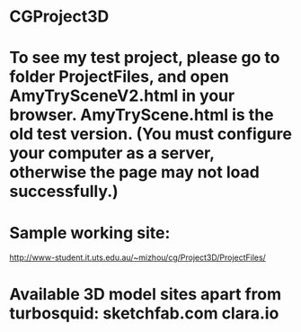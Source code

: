 # CGProject3D

# To see my test project, please go to folder ProjectFiles, and open AmyTrySceneV2.html in your browser. AmyTryScene.html is the old test version. (You must configure your computer as a server, otherwise the page may not load successfully.)


# Sample working site:
http://www-student.it.uts.edu.au/~mizhou/cg/Project3D/ProjectFiles/

# Available 3D model sites apart from turbosquid: sketchfab.com clara.io 
